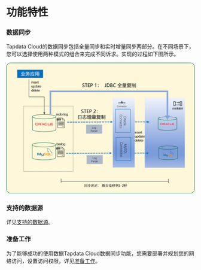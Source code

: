 # 功能特性

### 数据同步

Tapdata Cloud的数据同步包括全量同步和实时增量同步两部分。在不同场景下，您可以选择使用两种模式的组合来完成不同诉求。实现的过程如下图所示。

![](../images/features.png)

### 支持的数据源

详见[支持的数据源](supported-databases.md)。

### 准备工作

为了能够成功的使用数据Tapdata Cloud数据同步功能，您需要部署并规划您的网络访问，设置访问权限，详见[准备工作](https://www.yuque.com/knbase/tapdata-cloud/zhun-bei-gong-zuo_readme)。
